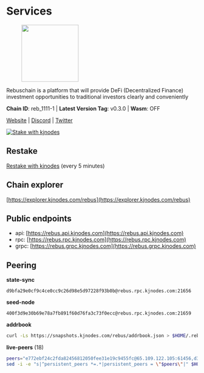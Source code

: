 # Services

<figure><img src="https://raw.githubusercontent.com/kj89/testnet_manuals/main/pingpub/logos/rebus.png" width="150" alt=""><figcaption></figcaption></figure>

Rebuschain is a platform that will provide DeFi (Decentralized Finance)  investment opportunities to traditional investors clearly and conveniently

**Chain ID**: reb_1111-1 | **Latest Version Tag**: v0.3.0 | **Wasm**: OFF

[Website](https://www.rebuschain.com) | [Discord](https://discord.gg/rebuschain) | [Twitter](https://twitter.com/RebusChain)

[![Stake with kjnodes](https://i.ibb.co/cr44Q8j/button-stake-with-kjnodes.png)](https://restake.app/rebus/rebusvaloper1vndzy8y55ylgpmmsc34uy8rm6kqlml6ffs9lrv)

## Restake

[Restake with kjnodes](https://restake.app/rebus/rebusvaloper1vndzy8y55ylgpmmsc34uy8rm6kqlml6ffs9lrv) (every 5 minutes)
## Chain explorer
[https://explorer.kjnodes.com/rebus](https://explorer.kjnodes.com/rebus)

## Public endpoints

* api: [https://rebus.api.kjnodes.com](https://rebus.api.kjnodes.com)
* rpc: [https://rebus.rpc.kjnodes.com](https://rebus.rpc.kjnodes.com)
* grpc: [https://rebus.grpc.kjnodes.com](https://rebus.grpc.kjnodes.com)

## Peering

**state-sync**

```text
d9bfa29e0cf9c4ce0cc9c26d98e5d97228f93b0b@rebus.rpc.kjnodes.com:21656
```

**seed-node**

```text
400f3d9e30b69e78a7fb891f60d76fa3c73f0ecc@rebus.rpc.kjnodes.com:21659
```

**addrbook**
```bash
curl -Ls https://snapshots.kjnodes.com/rebus/addrbook.json > $HOME/.rebusd/config/addrbook.json
```

**live-peers** (18)
```bash
peers="e772ebf24c2fda82456812050fee31e19c9455fc@65.109.122.105:61456,d3a8fdbe6776fc71998fa893abcd634461b52b19@65.109.92.241:40106,fa292bfad37826c9da43894b349b1480dff516b5@65.108.99.254:31656,1fcb45323f9045707c0c344a60d7cb906008cfaf@65.109.80.176:26656,10eb2d456219ea712c696251ddf231bbec6d987c@65.109.37.58:15656,69e27ab9b46350654805df3ea8d9ac2f00af4e4c@38.242.244.85:26656,256d9790bf186f5a275790f7fe01e1b8800dcaaf@65.21.88.78:26656,2f6b34ad97c4827dace87436f0299cf89fe0c056@136.243.95.80:46656,3e319c765b7b48d518a2e3218efc317234b81681@142.132.159.188:26656,0fedf7695d9e2721663c1d573d6d81a14c21533e@65.21.90.137:12856,ebc4d27be0c87f537b44250c2e22ad349dc59fb6@158.69.116.134:26656,d9bfa29e0cf9c4ce0cc9c26d98e5d97228f93b0b@65.109.88.38:21656,b1dcbb37514fbe215be54079e71aa39dac7fd0ae@64.5.123.203:26656,87102b5dd22c1d17f97197c078f23726ae3c6214@91.157.60.253:26656,49e084a4c77f168810608e20b530ee9d25ac69b7@209.126.8.176:26656,ad116a3f497ebb37ac14226c22a1483237a224ac@65.108.229.102:23656,304ff8e051b2fbd038771142b69ac915c14c0819@78.46.78.83:26656,faf349e185255c4aa2786da4f8ac70ea13849db0@169.155.45.128:26656"
sed -i -e "s|^persistent_peers *=.*|persistent_peers = \"$peers\"|" $HOME/.rebusd/config/config.toml
```
